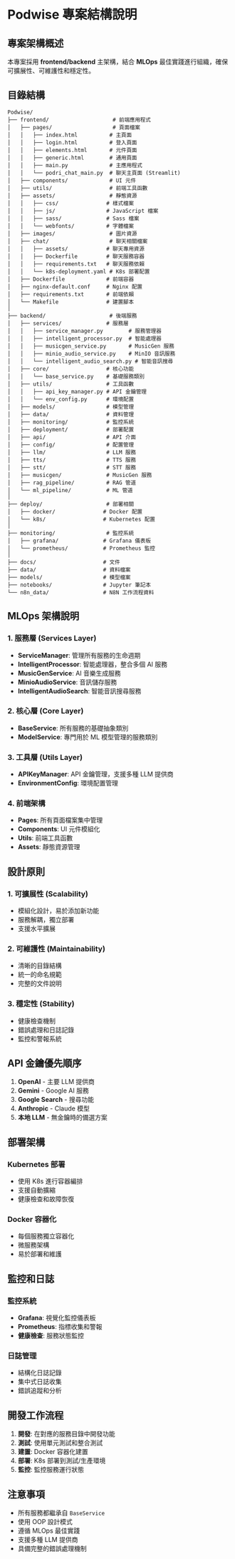 # Podwise 專案結構說明

## 專案架構概述

本專案採用 **frontend/backend** 主架構，結合 **MLOps** 最佳實踐進行組織，確保可擴展性、可維護性和穩定性。

## 目錄結構

```
Podwise/
├── frontend/                    # 前端應用程式
│   ├── pages/                   # 頁面檔案
│   │   ├── index.html          # 主頁面
│   │   ├── login.html          # 登入頁面
│   │   ├── elements.html       # 元件頁面
│   │   ├── generic.html        # 通用頁面
│   │   ├── main.py             # 主應用程式
│   │   └── podri_chat_main.py  # 聊天主頁面 (Streamlit)
│   ├── components/             # UI 元件
│   ├── utils/                  # 前端工具函數
│   ├── assets/                 # 靜態資源
│   │   ├── css/               # 樣式檔案
│   │   ├── js/                # JavaScript 檔案
│   │   ├── sass/              # Sass 檔案
│   │   └── webfonts/          # 字體檔案
│   ├── images/                 # 圖片資源
│   ├── chat/                   # 聊天相關檔案
│   │   ├── assets/            # 聊天專用資源
│   │   ├── Dockerfile         # 聊天服務容器
│   │   ├── requirements.txt   # 聊天服務依賴
│   │   └── k8s-deployment.yaml # K8s 部署配置
│   ├── Dockerfile             # 前端容器
│   ├── nginx-default.conf     # Nginx 配置
│   ├── requirements.txt       # 前端依賴
│   └── Makefile               # 建置腳本
│
├── backend/                    # 後端服務
│   ├── services/              # 服務層
│   │   ├── service_manager.py        # 服務管理器
│   │   ├── intelligent_processor.py  # 智能處理器
│   │   ├── musicgen_service.py       # MusicGen 服務
│   │   ├── minio_audio_service.py    # MinIO 音訊服務
│   │   └── intelligent_audio_search.py # 智能音訊搜尋
│   ├── core/                  # 核心功能
│   │   └── base_service.py    # 基礎服務類別
│   ├── utils/                 # 工具函數
│   │   ├── api_key_manager.py # API 金鑰管理
│   │   └── env_config.py      # 環境配置
│   ├── models/                # 模型管理
│   ├── data/                  # 資料管理
│   ├── monitoring/            # 監控系統
│   ├── deployment/            # 部署配置
│   ├── api/                   # API 介面
│   ├── config/                # 配置管理
│   ├── llm/                   # LLM 服務
│   ├── tts/                   # TTS 服務
│   ├── stt/                   # STT 服務
│   ├── musicgen/              # MusicGen 服務
│   ├── rag_pipeline/          # RAG 管道
│   └── ml_pipeline/           # ML 管道
│
├── deploy/                    # 部署相關
│   ├── docker/               # Docker 配置
│   └── k8s/                  # Kubernetes 配置
│
├── monitoring/                # 監控系統
│   ├── grafana/              # Grafana 儀表板
│   └── prometheus/           # Prometheus 監控
│
├── docs/                     # 文件
├── data/                     # 資料檔案
├── models/                   # 模型檔案
├── notebooks/                # Jupyter 筆記本
└── n8n_data/                 # N8N 工作流程資料
```

## MLOps 架構說明

### 1. 服務層 (Services Layer)
- **ServiceManager**: 管理所有服務的生命週期
- **IntelligentProcessor**: 智能處理器，整合多個 AI 服務
- **MusicGenService**: AI 音樂生成服務
- **MinioAudioService**: 音訊儲存服務
- **IntelligentAudioSearch**: 智能音訊搜尋服務

### 2. 核心層 (Core Layer)
- **BaseService**: 所有服務的基礎抽象類別
- **ModelService**: 專門用於 ML 模型管理的服務類別

### 3. 工具層 (Utils Layer)
- **APIKeyManager**: API 金鑰管理，支援多種 LLM 提供商
- **EnvironmentConfig**: 環境配置管理

### 4. 前端架構
- **Pages**: 所有頁面檔案集中管理
- **Components**: UI 元件模組化
- **Utils**: 前端工具函數
- **Assets**: 靜態資源管理

## 設計原則

### 1. 可擴展性 (Scalability)
- 模組化設計，易於添加新功能
- 服務解耦，獨立部署
- 支援水平擴展

### 2. 可維護性 (Maintainability)
- 清晰的目錄結構
- 統一的命名規範
- 完整的文件說明

### 3. 穩定性 (Stability)
- 健康檢查機制
- 錯誤處理和日誌記錄
- 監控和警報系統

## API 金鑰優先順序

1. **OpenAI** - 主要 LLM 提供商
2. **Gemini** - Google AI 服務
3. **Google Search** - 搜尋功能
4. **Anthropic** - Claude 模型
5. **本地 LLM** - 無金鑰時的備選方案

## 部署架構

### Kubernetes 部署
- 使用 K8s 進行容器編排
- 支援自動擴縮
- 健康檢查和故障恢復

### Docker 容器化
- 每個服務獨立容器化
- 微服務架構
- 易於部署和維護

## 監控和日誌

### 監控系統
- **Grafana**: 視覺化監控儀表板
- **Prometheus**: 指標收集和警報
- **健康檢查**: 服務狀態監控

### 日誌管理
- 結構化日誌記錄
- 集中式日誌收集
- 錯誤追蹤和分析

## 開發工作流程

1. **開發**: 在對應的服務目錄中開發功能
2. **測試**: 使用單元測試和整合測試
3. **建置**: Docker 容器化建置
4. **部署**: K8s 部署到測試/生產環境
5. **監控**: 監控服務運行狀態

## 注意事項

- 所有服務都繼承自 `BaseService`
- 使用 OOP 設計模式
- 遵循 MLOps 最佳實踐
- 支援多種 LLM 提供商
- 具備完整的錯誤處理機制 